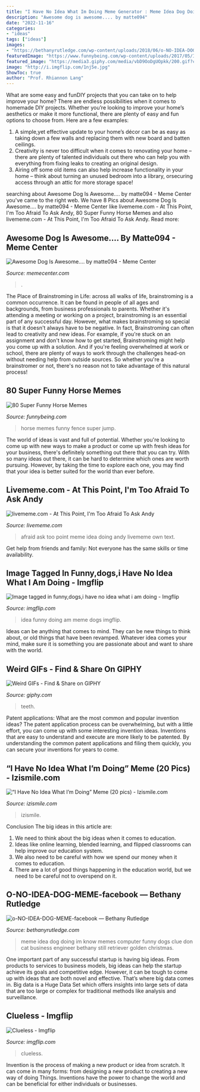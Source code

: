 ```yaml
---
title: "I Have No Idea What Im Doing Meme Generator : Meme Idea Dog Doing Im Know Memes Computer Funny Dogs Clue Don Cat Business Engineer Bethany Still Retriever Golden Christmas"
description: "Awesome dog is awesome.... by matte094"
date: "2022-11-16"
categories:
- "ideas"
tags: ["ideas"]
images:
- "https://bethanyrutledge.com/wp-content/uploads/2018/06/o-NO-IDEA-DOG-MEME-facebook.jpg"
featuredImage: "https://www.funnybeing.com/wp-content/uploads/2017/05/I-Just-Have-To-Jump-Over-The-Fence.jpg"
featured_image: "https://media3.giphy.com/media/vbD9OoDgUOpkk/200.gif?cid=790b76112oz1b5q056cdxofjjmkwv18xuxaixq7v1gju8z6x&amp;rid=200.gif"
image: "http://i.imgflip.com/1nj5e.jpg"
ShowToc: true
author: "Prof. Rhiannon Lang"
---
```



What are some easy and funDIY projects that you can take on to help improve your home?
There are endless possibilities when it comes to homemade DIY projects. Whether you’re looking to improve your home’s aesthetics or make it more functional, there are plenty of easy and fun options to choose from. Here are a few examples: 
1. A simple,yet effective update to your home’s décor can be as easy as taking down a few walls and replacing them with new board and batten ceilings. 
2. Creativity is never too difficult when it comes to renovating your home – there are plenty of talented individuals out there who can help you with everything from fixing leaks to creating an original design. 
3. Airing off some old items can also help increase functionality in your home – think about turning an unused bedroom into a library, orsecuring access through an attic for more storage space!

	

		
searching about Awesome Dog Is Awesome.... by matte094 - Meme Center you've came to the right web. We have 8 Pics about Awesome Dog Is Awesome.... by matte094 - Meme Center like livememe.com - At This Point, I&#039;m Too Afraid To Ask Andy, 80 Super Funny Horse Memes and also livememe.com - At This Point, I&#039;m Too Afraid To Ask Andy. Read more:
		
    
## Awesome Dog Is Awesome.... By Matte094 - Meme Center

<img loading=lazy src="https://img.memecdn.com/awesome-dog-is-awesome_o_519514.jpg" onerror="this.onerror=null;this.src='https://tse4.mm.bing.net/th?id=OIP.MSNqqnHrCExrQkvNGqMb6QHaLQ&amp;pid=15.1';" alt="Awesome Dog Is Awesome.... by matte094 - Meme Center">

_Source: memecenter.com_

>. 

	

The Place of Brainstroming in Life:
across all walks of life, brainstroming is a common occurrence. It can be found in people of all ages and backgrounds, from business professionals to parents. Whether it's attending a meeting or working on a project, brainstroming is an essential part of any successful day. However, what makes brainstroming so special is that it doesn't always have to be negative. In fact, Brainstroming can often lead to creativity and new ideas. For example, if you're stuck on an assignment and don't know how to get started, Brainstroming might help you come up with a solution. And if you're feeling overwhelmed at work or school, there are plenty of ways to work through the challenges head-on without needing help from outside sources. So whether you're a brainstromer or not, there's no reason not to take advantage of this natural process!

    
## 80 Super Funny Horse Memes

<img loading=lazy src="https://www.funnybeing.com/wp-content/uploads/2017/05/I-Just-Have-To-Jump-Over-The-Fence.jpg" onerror="this.onerror=null;this.src='https://tse3.mm.bing.net/th?id=OIP.GU-IcZtxMsiTEIxZ4VAEWAHaN8&amp;pid=15.1';" alt="80 Super Funny Horse Memes">

_Source: funnybeing.com_

>horse memes funny fence super jump. 

	

The world of ideas is vast and full of potential. Whether you're looking to come up with new ways to make a product or come up with fresh ideas for your business, there's definitely something out there that you can try. With so many ideas out there, it can be hard to determine which ones are worth pursuing. However, by taking the time to explore each one, you may find that your idea is better suited for the world than ever before.

    
## Livememe.com - At This Point, I&#039;m Too Afraid To Ask Andy

<img loading=lazy src="http://e.lvme.me/h0myodd.jpg" onerror="this.onerror=null;this.src='https://tse4.mm.bing.net/th?id=OIP.F_0vPAzsEkBGc7sn2ubxDAHaH8&amp;pid=15.1';" alt="livememe.com - At This Point, I&#039;m Too Afraid To Ask Andy">

_Source: livememe.com_

>afraid ask too point meme idea doing andy livememe own text. 

	

Get help from friends and family: Not everyone has the same skills or time availability.

    
## Image Tagged In Funny,dogs,i Have No Idea What I Am Doing - Imgflip

<img loading=lazy src="http://i.imgflip.com/1nj5e.jpg" onerror="this.onerror=null;this.src='https://tse3.mm.bing.net/th?id=OIP.eXaDorIQ1FTTGqxpajCm2gHaFV&amp;pid=15.1';" alt="Image tagged in funny,dogs,i have no idea what i am doing - Imgflip">

_Source: imgflip.com_

>idea funny doing am meme dogs imgflip. 

	

Ideas can be anything that comes to mind. They can be new things to think about, or old things that have been revamped. Whatever idea comes your mind, make sure it is something you are passionate about and want to share with the world.

    
## Weird GIFs - Find &amp; Share On GIPHY

<img loading=lazy src="https://media3.giphy.com/media/vbD9OoDgUOpkk/200.gif?cid=790b76112oz1b5q056cdxofjjmkwv18xuxaixq7v1gju8z6x&amp;rid=200.gif" onerror="this.onerror=null;this.src='https://tse1.mm.bing.net/th?id=OIP.6Qx-w20SwxkJzpj_3T_GzgAAAA&amp;pid=15.1';" alt="Weird GIFs - Find &amp; Share on GIPHY">

_Source: giphy.com_

>teeth. 

	

Patent applications: What are the most common and popular invention ideas?
The patent application process can be overwhelming, but with a little effort, you can come up with some interesting invention ideas. Inventions that are easy to understand and execute are more likely to be patented. By understanding the common patent applications and filing them quickly, you can secure your inventions for years to come.

    
## “I Have No Idea What I’m Doing” Meme (20 Pics) - Izismile.com

<img loading=lazy src="https://img.izismile.com/img/img5/20120417/640/i_have_no_idea_what_im_doing_meme_640_high_14.jpg" onerror="this.onerror=null;this.src='https://tse3.mm.bing.net/th?id=OIP.bIsEUPqLdfk8qrol6WZDQAHaM8&amp;pid=15.1';" alt="“I Have No Idea What I’m Doing” Meme (20 pics) - Izismile.com">

_Source: izismile.com_

>izismile. 

	

Conclusion
The big ideas in this article are:
1. We need to think about the big ideas when it comes to education.
2. Ideas like online learning, blended learning, and flipped classrooms can help improve our education system.
3. We also need to be careful with how we spend our money when it comes to education.
4. There are a lot of good things happening in the education world, but we need to be careful not to overspend on it.

    
## O-NO-IDEA-DOG-MEME-facebook — Bethany Rutledge

<img loading=lazy src="https://bethanyrutledge.com/wp-content/uploads/2018/06/o-NO-IDEA-DOG-MEME-facebook.jpg" onerror="this.onerror=null;this.src='https://tse3.mm.bing.net/th?id=OIP.NNY6BceafGI90s6BQ2BtxQHaDt&amp;pid=15.1';" alt="o-NO-IDEA-DOG-MEME-facebook — Bethany Rutledge">

_Source: bethanyrutledge.com_

>meme idea dog doing im know memes computer funny dogs clue don cat business engineer bethany still retriever golden christmas. 

	

One important part of any successful startup is having big ideas. From products to services to business models, big ideas can help the startup achieve its goals and competitive edge. However, it can be tough to come up with ideas that are both novel and effective. That’s where big data comes in. Big data is a Huge Data Set which offers insights into large sets of data that are too large or complex for traditional methods like analysis and surveillance.

    
## Clueless - Imgflip

<img loading=lazy src="https://i.imgflip.com/2eo7h.jpg" onerror="this.onerror=null;this.src='https://tse1.mm.bing.net/th?id=OIP.uWAMewMT-qMTK4we3zQtPQHaJ4&amp;pid=15.1';" alt="Clueless - Imgflip">

_Source: imgflip.com_

>clueless. 

	

Invention is the process of making a new product or idea from scratch. It can come in many forms: from designing a new product to creating a new way of doing Things. Inventions have the power to change the world and can be beneficial for either individuals or businesses.

